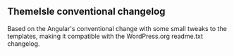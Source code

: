 ## ThemeIsle conventional changelog 

Based on the Angular's conventional change with some small tweaks to the templates, making it compatible with the WordPress.org readme.txt changelog.


